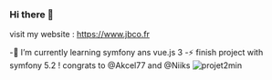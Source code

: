 ### Hi there 👋
visit my website : https://www.jbco.fr

-🌱 I’m currently learning symfony ans vue.js 3 
-⚡ finish project with symfony 5.2 ! congrats to @Akcel77 and @Niiks
![projet2min](https://user-images.githubusercontent.com/21148133/129439231-65a87dc1-7ed3-4837-b352-48463475337e.png)

<!--
**mojinet/mojinet** is a ✨ _special_ ✨ repository because its `README.md` (this file) appears on your GitHub profile.
Here are some ideas to get you started:
- 🔭 I’m currently working on ...
- 🌱 I’m currently learning ...
- 👯 I’m looking to collaborate on ...
- 🤔 I’m looking for help with ...
- 💬 Ask me about ...
- 📫 How to reach me: ...
- 😄 Pronouns: ...
- ⚡ Fun fact: ...
-->
